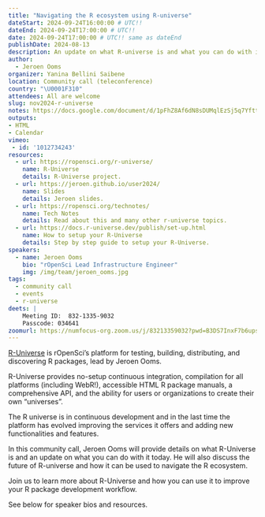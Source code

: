 ```yaml
---
title: "Navigating the R ecosystem using R-universe"
dateStart: 2024-09-24T16:00:00 # UTC!!
dateEnd: 2024-09-24T17:00:00 # UTC!!
date: 2024-09-24T17:00:00 # UTC!! same as dateEnd
publishDate: 2024-08-13
description: An update on what R-universe is and what you can do with it today.
author:
  - Jeroen Ooms
organizer: Yanina Bellini Saibene
location: Community call (teleconference)
country: "\U0001F310"
attendees: All are welcome
slug: nov2024-r-universe
notes: https://docs.google.com/document/d/1pFhZ8Af6dN8sDUMqlEzSj5q7YfttAbhaeVM3fHH2QKw/edit?usp=sharing
outputs:
- HTML
- Calendar 
vimeo: 
 - id: '1012734243'
resources:
  - url: https://ropensci.org/r-universe/
    name: R-Universe 
    details: R-Universe project.
  - url: https://jeroen.github.io/user2024/
    name: Slides
    details: Jeroen slides.  
  - url: https://ropensci.org/technotes/ 
    name: Tech Notes
    details: Read about this and many other r-universe topics.
  - url: https://docs.r-universe.dev/publish/set-up.html 
    name: How to setup your R-Universe
    details: Step by step guide to setup your R-Universe.
speakers:  
  - name: Jeroen Ooms
    bio: "rOpenSci Lead Infrastructure Engineer"
    img: /img/team/jeroen_ooms.jpg
tags:
  - community call
  - events
  - r-universe
deets: |
    Meeting ID:  832-1335-9032 
    Passcode: 034641
zoomurl: https://numfocus-org.zoom.us/j/83213359032?pwd=B3DS7InxF7b6upsU0c6COonGAqabh4.1
---
```


[R-Universe](/r-universe/) is rOpenSci’s platform for testing, building, distributing, and discovering R packages, lead by Jeroen Ooms. 

R-Universe provides no-setup continuous integration, compilation for all platforms (including WebR!), accessible HTML R package manuals, a comprehensive API, and the ability for users or organizations to create their own “universes”.

The R universe is in continuous development and in the last time the platform has evolved improving the services it offers and adding new functionalities and features. 

In this community call, Jeroen Ooms will provide details on what R-Universe is and an update on what you can do with it today. He will also discuss the future of R-universe and how it can be used to navigate the R ecosystem.

Join us to learn more about R-Universe and how you can use it to improve your R package development workflow.

See below for speaker bios and resources.
